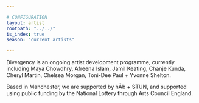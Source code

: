 ```yaml
---

# CONFIGURATION
layout: artist
rootpath: "../../"
is_index: true
season: "current artists"

---
```

Divergency is an ongoing artist development programme, currently including Maya Chowdhry, Afreena Islam, Jamil Keating, Chanje Kunda, Cheryl Martin, Chelsea Morgan, Toni-Dee Paul + Yvonne Shelton.             
         
Based in Manchester, we are supported by hÅb + STUN, and supported using public funding by the National Lottery through Arts Council England.
